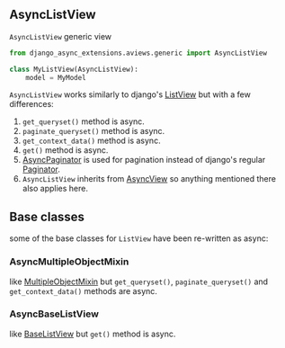 ## AsyncListView

`AsyncListView` generic view

```python
from django_async_extensions.aviews.generic import AsyncListView

class MyListView(AsyncListView):
    model = MyModel
```

`AsyncListView` works similarly to django's [ListView](https://docs.djangoproject.com/en/5.1/ref/class-based-views/generic-display/#listview) but with a few differences:

1. `get_queryset()` method is async.
2. `paginate_queryset()` method is async.
3. `get_context_data()` method is async.
4. `get()` method is async.
5. [AsyncPaginator](../../core/async-paginator.md) is used for pagination instead of django's regular [Paginator](https://docs.djangoproject.com/en/5.1/ref/paginator/#django.core.paginator.Paginator).
6. `AsyncListView` inherits from [AsyncView](async-class-based-views.md#asyncview) so anything mentioned there also applies here.

## Base classes
some of the base classes for `ListView` have been re-written as async:

### AsyncMultipleObjectMixin
like [MultipleObjectMixin](https://docs.djangoproject.com/en/5.1/ref/class-based-views/mixins-multiple-object/#django.views.generic.list.MultipleObjectMixin) but `get_queryset()`, `paginate_queryset()` and `get_context_data()` methods are async.

### AsyncBaseListView
like [BaseListView](https://docs.djangoproject.com/en/5.1/ref/class-based-views/generic-display/#django.views.generic.list.BaseListView) but `get()` method is async.
